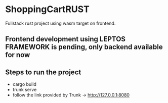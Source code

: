 # ShoppingCartRUST
Fullstack rust project using wasm target on frontend.

## Frontend development using LEPTOS FRAMEWORK is pending, only backend available for now


## Steps to run the project

- cargo build
- trunk serve
- follow the link provided by Trunk  ->    http://127.0.0.1:8080
